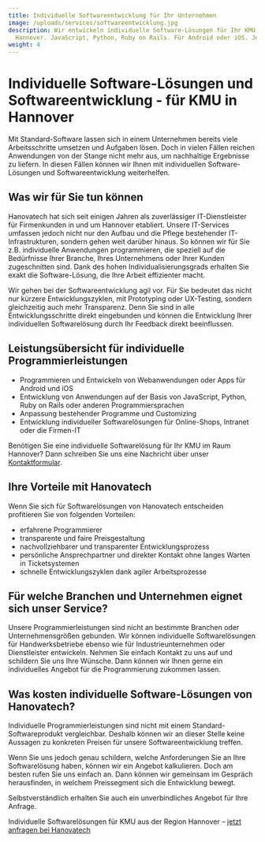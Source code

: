 ```yaml
---
title: Individuelle Softwareentwicklung für Ihr Unternehmen
image: /uploads/services/softwareentwicklung.jpg
description: Wir entwickeln individuelle Software-Lösungen für Ihr KMU in
  Hannover. JavaScript, Python, Ruby on Rails. Für Android oder iOS. Jetzt anfragen.
weight: 4
---
```


# Individuelle Software-Lösungen und Softwareentwicklung - für KMU in Hannover

Mit Standard-Software lassen sich in einem Unternehmen bereits viele Arbeitsschritte umsetzen und Aufgaben lösen. Doch in vielen Fällen reichen Anwendungen von der Stange nicht mehr aus, um nachhaltige Ergebnisse zu liefern. In diesen Fällen können wir Ihnen mit individuellen Software-Lösungen und Softwareentwicklung weiterhelfen.

## Was wir für Sie tun können

Hanovatech hat sich seit einigen Jahren als zuverlässiger IT-Dienstleister für Firmenkunden in und um Hannover etabliert. Unsere IT-Services umfassen jedoch nicht nur den Aufbau und die Pflege bestehender IT-Infrastrukturen, sondern gehen weit darüber hinaus. So können wir für Sie z.B. individuelle Anwendungen programmieren, die speziell auf die Bedürfnisse Ihrer Branche, Ihres Unternehmens oder Ihrer Kunden zugeschnitten sind. Dank des hohen Individualisierungsgrads erhalten Sie exakt die Software-Lösung, die Ihre Arbeit effizienter macht.

Wir gehen bei der Softwareentwicklung agil vor. Für Sie bedeutet das nicht nur kürzere Entwicklungszyklen, mit Prototyping oder UX-Testing, sondern gleichzeitig auch mehr Transparenz. Denn Sie sind in alle Entwicklungsschritte direkt eingebunden und können die Entwicklung Ihrer individuellen Softwarelösung durch Ihr Feedback direkt beeinflussen.

## Leistungsübersicht für individuelle Programmierleistungen

- Programmieren und Entwickeln von Webanwendungen oder Apps für Android und iOS
- Entwicklung von Anwendungen auf der Basis von JavaScript, Python, Ruby on Rails oder anderen Programmiersprachen
- Anpassung bestehender Programme und Customizing
- Entwicklung individueller Softwarelösungen für Online-Shops, Intranet oder die Firmen-IT

Benötigen Sie eine individuelle Softwarelösung für Ihr KMU im Raum Hannover? Dann schreiben Sie uns eine Nachricht über unser [Kontaktformular](/contact).

## Ihre Vorteile mit Hanovatech

Wenn Sie sich für Softwarelösungen von Hanovatech entscheiden profitieren Sie von folgenden Vorteilen:

- erfahrene Programmierer
- transparente und faire Preisgestaltung
- nachvollziehbarer und transparenter Entwicklungsprozess
- persönliche Ansprechpartner und direkter Kontakt ohne langes Warten in Ticketsystemen
- schnelle Entwicklungszyklen dank agiler Arbeitsprozesse

## Für welche Branchen und Unternehmen eignet sich unser Service?

Unsere Programmierleistungen sind nicht an bestimmte Branchen oder Unternehmensgrößen gebunden. Wir können individuelle Softwarelösungen für Handwerksbetriebe ebenso wie für Industrieunternehmen oder Dienstleister entwickeln. Nehmen Sie einfach Kontakt zu uns auf und schildern Sie uns Ihre Wünsche. Dann können wir Ihnen gerne ein individuelles Angebot für die Programmierung zukommen lassen.

## Was kosten individuelle Software-Lösungen von Hanovatech?

Individuelle Programmierleistungen sind nicht mit einem Standard-Softwareprodukt vergleichbar. Deshalb können wir an dieser Stelle keine Aussagen zu konkreten Preisen für unsere Softwareentwicklung treffen.

Wenn Sie uns jedoch genau schildern, welche Anforderungen Sie an Ihre Softwarelösung haben, können wir ein Angebot kalkulieren. Doch am besten rufen Sie uns einfach an. Dann können wir gemeinsam im Gespräch herausfinden, in welchem Preissegment sich die Entwicklung bewegt.

Selbstverständlich erhalten Sie auch ein unverbindliches Angebot für Ihre Anfrage.

Individuelle Softwarelösungen für KMU aus der Region Hannover – [jetzt anfragen bei Hanovatech](/contact)